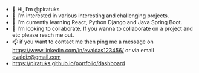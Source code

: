 - 👋 Hi, I’m @piratuks
- 👀 I’m interested in various interesting and challenging projects.
- 🌱 I’m currently learning React, Python Django and Java Spring Boot.
- 💞️ I’m looking to collaborate. If you wanna to collaborate on a project and etc please reach me out.
- 📫 if you want to contact me then ping me a message on https://www.linkedin.com/in/evaldas123456/ or via email evaldiz@gmail.com
- https://piratuks.github.io/portfolio/dashboard

<!---
piratuks/piratuks is a ✨ special ✨ repository because its `README.md` (this file) appears on your GitHub profile.
You can click the Preview link to take a look at your changes.
--->
